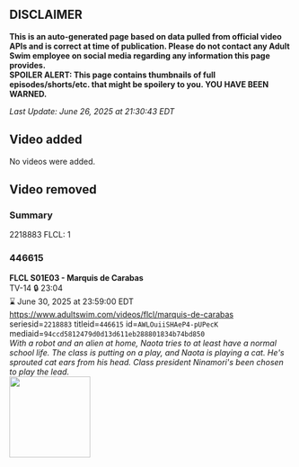 ## DISCLAIMER
**This is an auto-generated page based on data pulled from official video APIs and is correct at time of publication. Please do not contact any Adult Swim employee on social media regarding any information this page provides.**  
**SPOILER ALERT: This page contains thumbnails of full episodes/shorts/etc. that might be spoilery to you. YOU HAVE BEEN WARNED.**  

_Last Update: June 26, 2025 at 21:30:43 EDT_
## Video added
No videos were added.  
## Video removed
### Summary
2218883 FLCL: 1  
### 446615
**FLCL S01E03 - Marquis de Carabas**  
TV-14 🔒 23:04  
⌛ June 30, 2025 at 23:59:00 EDT  
https://www.adultswim.com/videos/flcl/marquis-de-carabas  
seriesid=`2218883` titleid=`446615` id=`AWLOuiiSHAeP4-pUPecK` mediaid=`94ccd5812479d0d13d611eb288801834b74bd850`  
_With a robot and an alien at home, Naota tries to at least have a normal school life. The class is putting on a play, and Naota is playing a cat. He's sprouted cat ears from his head. Class president Ninamori's been chosen to play the lead._  
<a href="https://i.cdn.turner.com/adultswim/big/image-upload/thumbnails/thumb-2_image-152510046842215.png"><img src="https://i.cdn.turner.com/adultswim/big/image-upload/thumbnails/thumb-2_image-152510046842215.png" height="144px" /></a>
